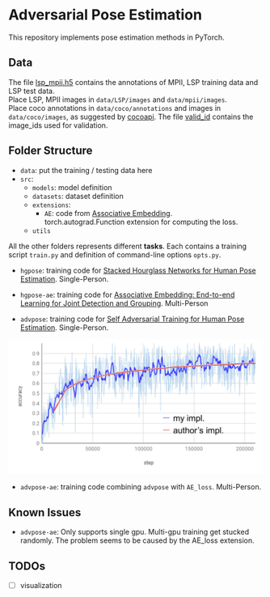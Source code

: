 # Adversarial Pose Estimation
This repository implements pose estimation methods in PyTorch.

## Data
The file [lsp_mpii.h5](data/lsp_mpii.h5) contains the annotations of MPII, LSP training data and LSP test data.  
Place LSP, MPII images in `data/LSP/images` and `data/mpii/images`.  
Place coco annotations in `data/coco/annotations` and images in `data/coco/images`, as suggested by [cocoapi](https://github.com/cocodataset/cocoapi). The file [valid_id](data/coco/valid_id) contains the image_ids used for validation.

## Folder Structure
- `data`: put the training / testing data here
- `src`:
    - `models`: model definition
    - `datasets`: dataset definition
    - `extensions`:
        - `AE`: code from [Associative Embedding](https://github.com/umich-vl/pose-ae-train).  
        torch.autograd.Function extension for computing the loss.
    - `utils`  

All the other folders represents different **tasks**. Each contains a training script `train.py` and definition of command-line options `opts.py`.
- `hgpose`: training code for [Stacked Hourglass Networks for Human Pose Estimation](https://arxiv.org/abs/1603.06937). Single-Person.

- `hgpose-ae`: training code for [Associative Embedding: End-to-end Learning for Joint Detection and Grouping](https://arxiv.org/abs/1611.05424). Multi-Person

- `advpose`: training code for [Self Adversarial Training for Human Pose Estimation](https://arxiv.org/abs/1707.02439). Single-Person.

<img src="imgs/advpose_training_acc.png" width="550">

- `advpose-ae`: training code combining `advpose` with `AE_loss`. Multi-Person.

## Known Issues
- `advpose-ae`: Only supports single gpu. Multi-gpu training get stucked randomly. The problem seems to be caused by the AE_loss extension. 

## TODOs
- [ ] visualization
